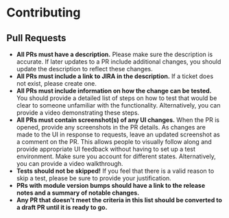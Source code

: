# Contributing

## Pull Requests
- **All PRs must have a description.** Please make sure the description is accurate. If later updates to a PR include additional changes, you should update the description to reflect these changes.
- **All PRs must include a link to JIRA in the description.** If a ticket does not exist, please create one.
- **All PRs must include information on how the change can be tested.** You should provide a detailed list of steps on how to test that would be clear to someone unfamiliar with the functionality. Alternatively, you can provide a video demonstrating these steps.
- **All PRs must contain screenshot(s) of any UI changes.** When the PR is opened, provide any screenshots in the PR details. As changes are made to the UI in response to requests, leave an updated screenshot as a comment on the PR. This allows people to visually follow along and provide appropriate UI feedback without having to set up a test environment. Make sure you account for different states. Alternatively, you can provide a video walkthrough.
- **Tests should not be skipped!** If you feel that there is a valid reason to skip a test, please be sure to provide your justification.
- **PRs with module version bumps should have a link to the release notes and a summary of notable changes.**
- **Any PR that doesn't meet the criteria in this list should be converted to a draft PR until it is ready to go.**
